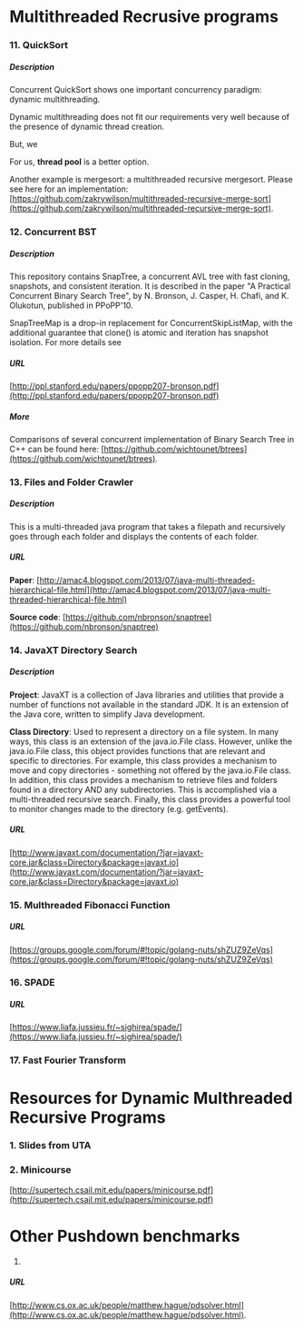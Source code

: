 # Multithreaded Recrusive programs

### 11. QuickSort
##### Description
Concurrent QuickSort shows one important concurrency paradigm: dynamic multithreading. 

Dynamic multithreading does not fit our requirements very well because of the presence 
of dynamic thread creation. 

But, we 

For us, **thread pool** is a better option. 

Another example is mergesort: a multithreaded recursive mergesort. Please see here for an implementation:
[https://github.com/zakrywilson/multithreaded-recursive-merge-sort](https://github.com/zakrywilson/multithreaded-recursive-merge-sort).

### 12. Concurrent BST
##### Description
This repository contains SnapTree, a concurrent AVL tree with fast
cloning, snapshots, and consistent iteration.  It is described in
the paper "A Practical Concurrent Binary Search Tree", by N. Bronson,
J. Casper, H. Chafi, and K. Olukotun, published in PPoPP'10.

SnapTreeMap is a drop-in replacement for ConcurrentSkipListMap,
with the additional guarantee that clone() is atomic and
iteration has snapshot isolation.  For more details see

##### URL
[http://ppl.stanford.edu/papers/ppopp207-bronson.pdf](http://ppl.stanford.edu/papers/ppopp207-bronson.pdf)

##### More
Comparisons of several concurrent implementation of Binary Search Tree in C++ can be found here:
[https://github.com/wichtounet/btrees](https://github.com/wichtounet/btrees).

### 13. Files and Folder Crawler
##### Description
This is a multi-threaded java program that takes a filepath and recursively 
goes through each folder and displays the contents of each folder. 


##### URL

**Paper**: [http://amac4.blogspot.com/2013/07/java-multi-threaded-hierarchical-file.html](http://amac4.blogspot.com/2013/07/java-multi-threaded-hierarchical-file.html)

**Source code**: [https://github.com/nbronson/snaptree](https://github.com/nbronson/snaptree)



### 14. JavaXT Directory Search
##### Description
**Project**: 
JavaXT is a collection of Java libraries and utilities that provide a number of functions 
not available in the standard JDK. It is an extension of the Java core, written to simplify 
Java development. 

**Class Directory**: Used to represent a directory on a file system. In many ways, this 
class is an extension of the java.io.File class. However, unlike the java.io.File class,
this object provides functions that are relevant and specific to directories. For example, 
this class provides a mechanism to move and copy directories - something not offered by 
the java.io.File class. In addition, this class provides a mechanism to retrieve files 
and folders found in a directory AND any subdirectories. This is accomplished via a 
multi-threaded recursive search. Finally, this class provides a powerful tool to monitor 
changes made to the directory (e.g. getEvents).


##### URL
[http://www.javaxt.com/documentation/?jar=javaxt-core.jar&class=Directory&package=javaxt.io](http://www.javaxt.com/documentation/?jar=javaxt-core.jar&class=Directory&package=javaxt.io)

### 15. Multhreaded Fibonacci Function
##### URL
[https://groups.google.com/forum/#!topic/golang-nuts/shZUZ9ZeVqs](https://groups.google.com/forum/#!topic/golang-nuts/shZUZ9ZeVqs)

### 16. SPADE
##### URL
[https://www.liafa.jussieu.fr/~sighirea/spade/](https://www.liafa.jussieu.fr/~sighirea/spade/)

### 17. Fast Fourier Transform 


# Resources for Dynamic Multhreaded Recursive Programs
### 1. Slides from UTA


### 2. Minicourse
[http://supertech.csail.mit.edu/papers/minicourse.pdf](http://supertech.csail.mit.edu/papers/minicourse.pdf)

# Other Pushdown benchmarks

1. 
##### URL
[http://www.cs.ox.ac.uk/people/matthew.hague/pdsolver.html](http://www.cs.ox.ac.uk/people/matthew.hague/pdsolver.html).
